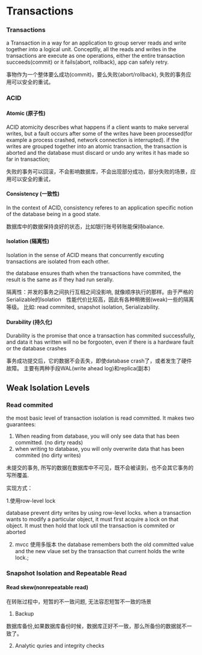 # Transactions

### Transactions

a Transaction in a way for an application to group server reads and write together into a logical unit.
Conceptlly, all the reads and writes in the transactions are execute as one operations, either the entire 
transaction succeeds(commit) or it fails(abort, rollback), app can safely retry.

事物作为一个整体要么成功(commit)，要么失败(abort/rollback), 失败的事务应用可以安全的重试。

### ACID

#### Atomic (原子性)

ACID atomicity describes what happens if a client wants to make serveral writes, but a fault occurs after some of the writes have been
processed(for example a process crashed, network connection is interrupted). if the writes are grouped together into an atomic transaction,
the transaction is aborted and the database must discard or undo any writes it has made so far in transaction;

失败的事务可以回滚，不会影响数据库，不会出现部分成功，部分失败的场景，应用可以安全的重试，


#### Consistency (一致性)

In the context of ACID, consistency referes to an application specific notion of the database being in a good state.

数据库中的数据保持良好的状态，比如银行账号转账能保持balance.


#### Isolation (隔离性)

Isolation in the sense of ACID means that concurrently excuting transactions are isolated from each other.

the database ensures thath when the transactions have commited, the result is the same as if they had run 
serally.

隔离性：并发的事务之间执行互相之间没影响, 就像顺序执行的那样。由于严格的Serializable的Isolation　性能代价比较高，因此有各种稍微弱(weak)一些的隔离等级。
比如: read commited, snapshot isolation, Serializability.


#### Durability (持久化)

Durability is the promise that once a transaction has commited successfully, and data it has written will no be forgooten, even if there is a hardware fault
or the database crashes

事务成功提交后，它的数据不会丢失，即使database crash了，或者发生了硬件故障。 主要有两种手段WAL(write ahead log)和replica(副本)


## Weak Isolation Levels

### Read commited

the most basic level of transaction isolation is read committed. It makes two guarantees:

1. When reading from database, you will only see data that has been committed. (no dirty reads)
2. when writing to database, you will only overwrite data that has been commited (no dirty writes)

未提交的事务, 所写的数据在数据库中不可见，既不会被读到，也不会其它事务的写所覆盖.


实现方式：

1.使用row-level lock

database prevent dirty writes by using row-level locks. when a transaction wants to modify a particular object, it must
first acquire a lock on that object. It must then hold that lock util the transaction is commited or aborted

2. mvcc 使用多版本
the database remembers both the old committed value and the new vlaue set by the transaction that current holds the write lock.;

### Snapshot Isolation and Repeatable Read

#### Read skew(nonrepeatable read)

在转账过程中，短暂的不一致问题, 无法容忍短暂不一致的场景

1. Backup

数据库备份,如果数据库备份时候，数据库正好不一致，那么所备份的数据就不一致了。

2. Analytic quries and integrity checks
